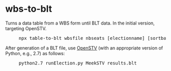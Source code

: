 # wbs-to-blt
Turns a data table from a WBS form until BLT data. In the initial version, targeting OpenSTV.

<pre>
     npx table-to-blt wbsfile nbseats [electionname] [sortballots] [shownames]
</pre>


After generation of a BLT file, use [OpenSTV](https://github.com/Conservatory/openstv) (with an appropriate version of Python, e.g., 2.7) as follows:
<pre>
     python2.7 runElection.py MeekSTV results.blt  
</pre>
